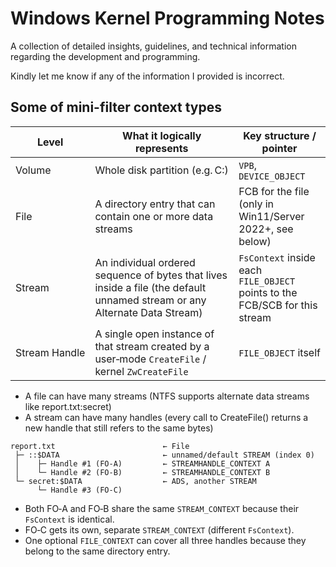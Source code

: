 # Windows Kernel Programming Notes

A collection of detailed insights, guidelines, and technical information regarding the development and programming.

Kindly let me know if any of the information I provided is incorrect.

## Some of mini-filter context types

| Level | What it logically represents | Key structure / pointer |
|---|---|---|
| Volume | Whole disk partition (e.g. C:) | `VPB`, `DEVICE_OBJECT` |
| File | A directory entry that can contain one or more data streams | FCB for the file (only in Win11/Server 2022+, see below) |
| Stream | 	An individual ordered sequence of bytes that lives inside a file (the default unnamed stream or any Alternate Data Stream) | `FsContext` inside each `FILE_OBJECT` points to the FCB/SCB for this stream |
| Stream Handle | A single open instance of that stream created by a user‑mode `CreateFile` / kernel `ZwCreateFile` | `FILE_OBJECT` itself |

 * A file can have many streams (NTFS supports alternate data streams like report.txt:secret)
 * A stream can have many handles (every call to CreateFile() returns a new handle that still refers to the same bytes)

```
report.txt                        ← File
 ├─ ::$DATA                       ← unnamed/default STREAM (index 0)
 │    ├─ Handle #1 (FO‑A)         ← STREAMHANDLE_CONTEXT A
 │    └─ Handle #2 (FO‑B)         ← STREAMHANDLE_CONTEXT B
 └─ secret:$DATA                  ← ADS, another STREAM
      └─ Handle #3 (FO‑C)
```

 * Both FO‑A and FO‑B share the same `STREAM_CONTEXT` because their `FsContext` is identical.
 * FO‑C gets its own, separate `STREAM_CONTEXT` (different `FsContext`).
 * One optional `FILE_CONTEXT` can cover all three handles because they belong to the same directory entry.
